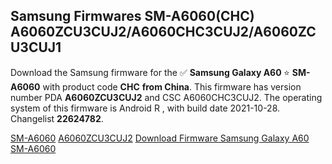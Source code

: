 <h2>Samsung Firmwares SM-A6060(CHC) A6060ZCU3CUJ2/A6060CHC3CUJ2/A6060ZCU3CUJ1</h2>
Download the Samsung firmware for the ✅ <strong>Samsung Galaxy A60 </strong> ⭐ <strong>SM-A6060</strong> with product code <strong>CHC</strong> <strong> from China</strong>. This firmware has version number PDA <strong>A6060ZCU3CUJ2</strong> and CSC A6060CHC3CUJ2. The operating system of this firmware is Android R , with build date 2021-10-28. Changelist <strong>22624782</strong>.


[SM-A6060](https://samfirm.shop/samsung/model/SM-A6060)
[A6060ZCU3CUJ2](https://samfirm.shop/samsung/pda/A6060ZCU3CUJ2)
[Download Firmware Samsung Galaxy A60 SM-A6060](https://samfirm.shop/samsung/firmware/469494)
